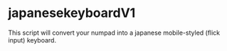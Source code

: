 # japanesekeyboardV1
This script will convert your numpad into a japanese mobile-styled (flick input) keyboard.
